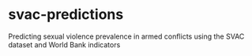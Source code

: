 # svac-predictions
Predicting sexual violence prevalence in armed conflicts using the SVAC dataset and World Bank indicators
